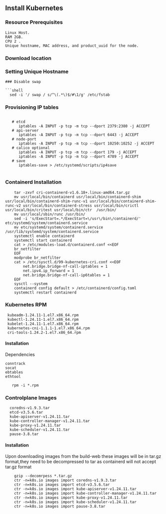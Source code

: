 ## Install  Kubernetes 

### Resource Prerequisites

    Linux Host.
    RAM 2GB.
    CPU 2 .
    Unique hostname, MAC address, and product_uuid for the node.


### Download location
    

### Setting Unique Hostname 

```
### Disable swap 

```shell
  sed -i '/ swap / s/^\(.*\)$/#\1/g' /etc/fstab
```

### Provisioning IP tables

```shell

   # etcd
      iptables -A INPUT -p tcp -m tcp --dport 2379:2380 -j ACCEPT
   # api-server
      iptables -A INPUT -p tcp -m tcp --dport 6443 -j ACCEPT
   # node-port
      iptables -A INPUT -p tcp -m tcp --dport 10250:10252 -j ACCEPT
   # calico optional
      iptables -A INPUT -p tcp -m tcp --dport 179 -j ACCEPT
      iptables -A INPUT -p tcp -m tcp --dport 4789 -j ACCEPT
   # save
      iptables-save > /etc/systemd/scripts/ip4save 
      
```

### Containerd Installation

```shell
    tar -zxvf cri-containerd-v1.6.18+.linux-amd64.tar.gz
    mv usr/local/bin/containerd usr/local/bin/containerd-shim usr/local/bin/containerd-shim-runc-v1 usr/local/bin/containerd-shim-runc-v2 usr/local/bin/containerd-stress usr/local/bin/crictl usr/local/bin/critest usr/local/bin/ctr  /usr/bin/
    mv usr/local/sbin/runc /usr/bin/
    sed -i 's/ExecStart=.*/ExecStart=\/usr\/bin\/containerd/' etc/systemd/system/containerd.service
    mv etc/systemd/system/containerd.service  /usr/lib/systemd/system/containerd.service
    systemctl enable containerd
    systemctl start containerd
    cat > /etc/modules-load.d/containerd.conf <<EOF
    br_netfilter
    EOF
    modprobe br_netfilter
    cat > /etc/sysctl.d/99-kubernetes-cri.conf <<EOF
        net.bridge.bridge-nf-call-iptables = 1
        net.ipv4.ip_forward = 1
        net.bridge.bridge-nf-call-ip6tables = 1
    EOF
    sysctl --system
    containerd config default > /etc/containerd/config.toml
    systemctl restart containerd 
```

### Kubernetes RPM

     kubeadm-1.24.11-1.el7.x86_64.rpm
     kubectl-1.24.11-1.el7.x86_64.rpm
     kubelet-1.24.11-1.el7.x86_64.rpm
     kubernetes-cni-1.1.1-1.el7.x86_64.rpm
     cri-tools-1.24.2-1.el7.x86_64.rpm

#### Installation

Dependencies

    conntrack 
    socat
    ebtables
    ethtool

```shell
   rpm -i *.rpm 
```
### Controlplane Images

      coredns-v1.9.3.tar
      etcd-v3.5.6.tar
      kube-apiserver-v1.24.11.tar
      kube-controller-manager-v1.24.11.tar
      kube-proxy-v1.24.11.tar
      kube-scheduler-v1.24.11.tar
      pause-3.8.tar

#### Installation

Upon downloading images from the build-web these images will be in tar.gz format,they need to be decompressed to tar
as containerd will not accept tar.gz format

```shell
    gzip --decomrpess *.tar.gz
    ctr -n=k8s.io images import coredns-v1.9.3.tar
    ctr -n=k8s.io images import etcd-v3.5.6.tar
    ctr -n=k8s.io images import kube-apiserver-v1.24.11.tar
    ctr -n=k8s.io images import kube-controller-manager-v1.24.11.tar
    ctr -n=k8s.io images import kube-proxy-v1.24.11.tar
    ctr -n=k8s.io images import kube-scheduler-v1.24.11.tar
    ctr -n=k8s.io images import pause-3.8.tar
```


